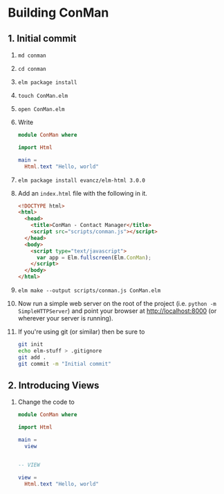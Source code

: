 # Building ConMan

## 1. Initial commit

1. `md conman`
2. `cd conman`
3. `elm package install`
4. `touch ConMan.elm`
5. `open ConMan.elm`
6. Write

    ```elm
    module ConMan where

    import Html

    main =
      Html.text "Hello, world"
    ```

7. `elm package install evancz/elm-html 3.0.0`
8. Add an `index.html` file with the following in it.

    ```html
    <!DOCTYPE html>
    <html>
      <head>
        <title>ConMan - Contact Manager</title>
        <script src="scripts/conman.js"></script>
      </head>
      <body>
        <script type="text/javascript">
          var app = Elm.fullscreen(Elm.ConMan);
        </script>
      </body>
    </html>
    ```

9. `elm make --output scripts/conman.js ConMan.elm`
10. Now run a simple web server on the root of the project (i.e. `python -m SimpleHTTPServer`) and point your browser at [http://localhost:8000](http://localhost:8000) (or wherever your server is running).
11. If you're using git (or similar) then be sure to

    ```bash
    git init
    echo elm-stuff > .gitignore
    git add .
    git commit -m "Initial commit"
    ```


## 2. Introducing Views

1. Change the code to

    ```elm
    module ConMan where

    import Html

    main =
      view


    -- VIEW

    view =
      Html.text "Hello, world"
    ```

